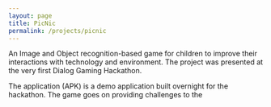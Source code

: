 ```yaml
---
layout: page
title: PicNic
permalink: /projects/picnic
---
```


An Image and Object recognition-based game for children to improve their interactions with technology and environment. The project was presented at the very first Dialog Gaming Hackathon.

The application (APK) is a demo application built overnight for the hackathon. The game goes on providing challenges to the 
